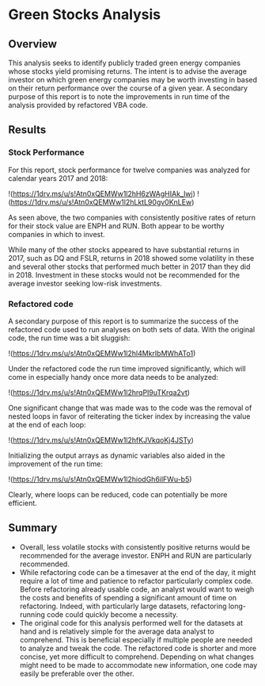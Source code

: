 # Green Stocks Analysis

## Overview

This analysis seeks to identify publicly traded green energy companies whose stocks yield promising returns. The intent is to advise the average investor on which green energy companies may be worth investing in based on their return performance over the course of a given year. A secondary purpose of this report is to note the improvements in run time of the analysis provided by refactored VBA code.
## Results

### Stock Performance

For this report, stock performance for twelve companies was analyzed for calendar years 2017 and 2018:    

!(https://1drv.ms/u/s!Atn0xQEMWw1l2hH6zWAgHIAk_lwj)
!(https://1drv.ms/u/s!Atn0xQEMWw1l2hLktL90gv0KnLEw)

As seen above, the two companies with consistently positive rates of return for their stock value are ENPH and RUN.  Both appear to be worthy companies in which to invest. 

While many of the other stocks appeared to have substantial returns in 2017, such as DQ and FSLR, returns in 2018 showed some volatility in these and several other stocks that performed much better in 2017 than they did in 2018. Investment in these stocks would not be recommended for the average investor seeking low-risk investments.

### Refactored code

A secondary purpose of this report is to summarize the success of the refactored code used to run analyses on both sets of data.  With the original code, the run time was a bit sluggish:

!(https://1drv.ms/u/s!Atn0xQEMWw1l2hl4MkrIbMWhATo1)

Under the refactored code the run time improved significantly, which will come in especially handy once more data needs to be analyzed:

!(https://1drv.ms/u/s!Atn0xQEMWw1l2hrqPI9uTKrqa2vt)

One significant change that was made was to the code was the removal of nested loops in favor of reiterating the ticker index by increasing the value at the end of each loop:

!(https://1drv.ms/u/s!Atn0xQEMWw1l2hfKJVkqoKj4JSTy)

Initializing the output arrays as dynamic variables also aided in the improvement of the run time:

!(https://1drv.ms/u/s!Atn0xQEMWw1l2hiodGh6ilFWu-b5)

Clearly, where loops can be reduced, code can potentially be more efficient.
## Summary
-	Overall, less volatile stocks with consistently positive returns would be recommended for the average investor. ENPH and RUN are particularly recommended.
-	While refactoring code can be a timesaver at the end of the day, it might require a lot of time and patience to refactor particularly complex code. Before refactoring already usable code, an analyst would want to weigh the costs and benefits of spending a significant amount of time on refactoring. Indeed, with particularly large datasets, refactoring long-running code could quickly become a necessity.
-	The original code for this analysis performed well for the datasets at hand and is relatively simple for the average data analyst to comprehend. This is beneficial especially if multiple people are needed to analyze and tweak the code. The refactored code is shorter and more concise, yet more difficult to comprehend. Depending on what changes might need to be made to accommodate new information, one code may easily be preferable over the other.
